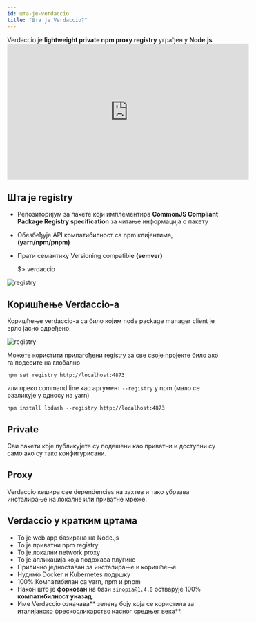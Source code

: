 ```yaml
---
id: шта-је-verdaccio
title: "Шта је Verdaccio?"
---
```


Verdaccio је **lightweight private npm proxy registry** уграђен у **Node.js** <iframe width="560" height="315" src="https://www.youtube.com/embed/hDIFKzmoCaA" frameborder="0" allow="accelerometer; autoplay; encrypted-media; gyroscope; picture-in-picture" allowfullscreen mark="crwd-mark"></iframe> 

## Шта је registry

* Репозиторијум за пакете који имплементира **CommonJS Compliant Package Registry specification** за читање информација о пакету
* Обезбеђује API компатибилност са npm клијентима, **(yarn/npm/pnpm)**
* Прати семантику Versioning compatible **(semver)**

    $> verdaccio
    

![registry](assets/verdaccio_server.gif)

## Коришћење Verdaccio-а

Коришћење verdaccio-а са било којим node package manager client је врло јасно одређено.

![registry](assets/npm_install.gif)

Можете користити прилагођени registry за све своје пројекте било ако га подесите на глобално

    npm set registry http://localhost:4873
    

или преко command line као аргумент `--registry` у npm (мало се разликује у односу на yarn)

    npm install lodash --registry http://localhost:4873
    

## Private

Сви пакети које публикујете су подешени као приватни и доступни су само ако су тако конфигурисани.

## Proxy

Verdaccio кешира све dependencies на захтев и тако убрзава инсталирање на локалне или приватне мреже.

## Verdaccio у кратким цртама

* То је web app базирана на Node.js
* То је приватни npm registry
* То је локални network proxy
* То је апликација која подржава плугине
* Прилично једноставан за инсталирање и коришћење
* Нудимо Docker и Kubernetes подршку
* 100% Компатибилан са yarn, npm и pnpm
* Након што је **форкован** на бази `sinopia@1.4.0` остварује 100% **компатибилност уназад**.
* Име Verdaccio означава** зелену боју која се користила за италијанско фрескосликарство касног средњег века**.
